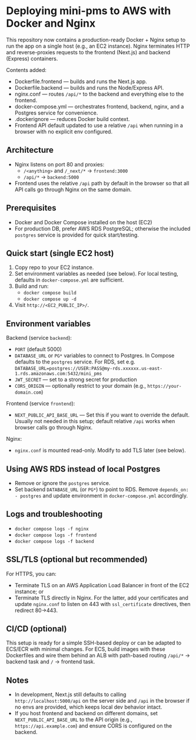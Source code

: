 # Deploying mini-pms to AWS with Docker and Nginx

This repository now contains a production-ready Docker + Nginx setup to run the app on a single host (e.g., an EC2 instance). Nginx terminates HTTP and reverse-proxies requests to the frontend (Next.js) and backend (Express) containers.

Contents added:
- Dockerfile.frontend — builds and runs the Next.js app.
- Dockerfile.backend — builds and runs the Node/Express API.
- nginx.conf — routes `/api/*` to the backend and everything else to the frontend.
- docker-compose.yml — orchestrates frontend, backend, nginx, and a Postgres service for convenience.
- .dockerignore — reduces Docker build context.
- Frontend API default updated to use a relative `/api` when running in a browser with no explicit env configured.

## Architecture
- Nginx listens on port 80 and proxies:
  - `/<anything>` and `/_next/*` → `frontend:3000`
  - `/api/*` → `backend:5000`
- Frontend uses the relative `/api` path by default in the browser so that all API calls go through Nginx on the same domain.

## Prerequisites
- Docker and Docker Compose installed on the host (EC2)
- For production DB, prefer AWS RDS PostgreSQL; otherwise the included `postgres` service is provided for quick start/testing.

## Quick start (single EC2 host)
1. Copy repo to your EC2 instance.
2. Set environment variables as needed (see below). For local testing, defaults in `docker-compose.yml` are sufficient.
3. Build and run:
   - `docker compose build`
   - `docker compose up -d`
4. Visit `http://<EC2_PUBLIC_IP>/`.

## Environment variables
Backend (service `backend`):
- `PORT` (default 5000)
- `DATABASE_URL` or `PG*` variables to connect to Postgres. In Compose defaults to the `postgres` service. For RDS, set e.g. `DATABASE_URL=postgres://USER:PASS@my-rds.xxxxxx.us-east-1.rds.amazonaws.com:5432/mini_pms`
- `JWT_SECRET` — set to a strong secret for production
- `CORS_ORIGIN` — optionally restrict to your domain (e.g., `https://your-domain.com`)

Frontend (service `frontend`):
- `NEXT_PUBLIC_API_BASE_URL` — Set this if you want to override the default. Usually not needed in this setup; default relative `/api` works when browser calls go through Nginx.

Nginx:
- `nginx.conf` is mounted read-only. Modify to add TLS later (see below).

## Using AWS RDS instead of local Postgres
- Remove or ignore the `postgres` service.
- Set backend `DATABASE_URL` (or `PG*`) to point to RDS. Remove `depends_on: - postgres` and update environment in `docker-compose.yml` accordingly.

## Logs and troubleshooting
- `docker compose logs -f nginx`
- `docker compose logs -f frontend`
- `docker compose logs -f backend`

## SSL/TLS (optional but recommended)
For HTTPS, you can:
- Terminate TLS on an AWS Application Load Balancer in front of the EC2 instance; or
- Terminate TLS directly in Nginx. For the latter, add your certificates and update `nginx.conf` to listen on 443 with `ssl_certificate` directives, then redirect 80→443.

## CI/CD (optional)
This setup is ready for a simple SSH-based deploy or can be adapted to ECS/ECR with minimal changes. For ECS, build images with these Dockerfiles and wire them behind an ALB with path-based routing `/api/*` → backend task and `/` → frontend task.

## Notes
- In development, Next.js still defaults to calling `http://localhost:5000/api` on the server side and `/api` in the browser if no envs are provided, which keeps local dev behavior intact.
- If you host frontend and backend on different domains, set `NEXT_PUBLIC_API_BASE_URL` to the API origin (e.g., `https://api.example.com`) and ensure CORS is configured on the backend.
